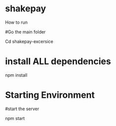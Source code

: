 # shakepay


How to run

#Go the main folder 


Cd shakepay-excersice




# install ALL dependencies


npm install




# Starting Environment
#start the server


npm start

